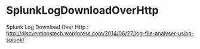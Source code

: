 SplunkLogDownloadOverHttp
=========================

Splunk Log Download Over Http : http://discventionstech.wordpress.com/2014/06/27/log-file-analyser-using-splunk/ 
